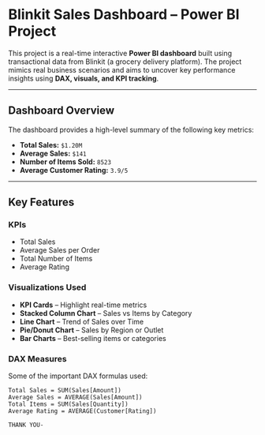 #  Blinkit Sales Dashboard – Power BI Project

This project is a real-time interactive **Power BI dashboard** built using transactional data from Blinkit (a grocery delivery platform). The project mimics real business scenarios and aims to uncover key performance insights using **DAX, visuals, and KPI tracking**.

---

##  Dashboard Overview

The dashboard provides a high-level summary of the following key metrics:

-  **Total Sales:** `$1.20M`
-  **Average Sales:** `$141`
-  **Number of Items Sold:** `8523`
-  **Average Customer Rating:** `3.9/5`

---

##  Key Features

###  KPIs
- Total Sales
- Average Sales per Order
- Total Number of Items
- Average Rating

###  Visualizations Used
- **KPI Cards** – Highlight real-time metrics
- **Stacked Column Chart** – Sales vs Items by Category
- **Line Chart** – Trend of Sales over Time
- **Pie/Donut Chart** – Sales by Region or Outlet
- **Bar Charts** – Best-selling items or categories

###  DAX Measures
Some of the important DAX formulas used:

```dax
Total Sales = SUM(Sales[Amount])
Average Sales = AVERAGE(Sales[Amount])
Total Items = SUM(Sales[Quantity])
Average Rating = AVERAGE(Customer[Rating])

THANK YOU- 
